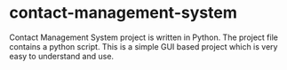 # contact-management-system
Contact Management System project is written in Python. The project file contains a python script. This is a simple GUI based project which is very easy to understand and use.
